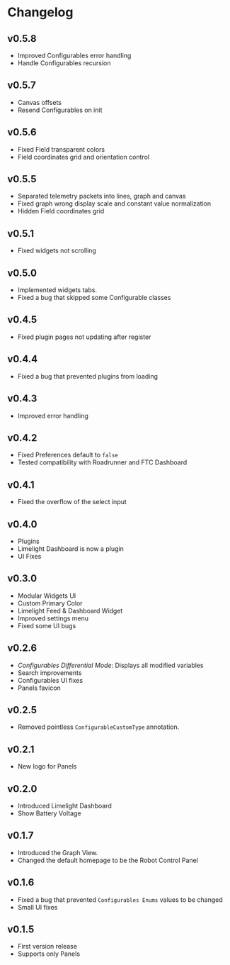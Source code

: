 # Changelog

## v0.5.8
- Improved Configurables error handling
- Handle Configurables recursion

## v0.5.7
- Canvas offsets
- Resend Configurables on init

## v0.5.6
- Fixed Field transparent colors
- Field coordinates grid and orientation control

## v0.5.5
- Separated telemetry packets into lines, graph and canvas
- Fixed graph wrong display scale and constant value normalization
- Hidden Field coordinates grid

## v0.5.1
- Fixed widgets not scrolling

## v0.5.0
- Implemented widgets tabs.
- Fixed a bug that skipped some Configurable classes

## v0.4.5
- Fixed plugin pages not updating after register

## v0.4.4
- Fixed a bug that prevented plugins from loading

## v0.4.3
- Improved error handling

## v0.4.2
- Fixed Preferences default to `false`
- Tested compatibility with Roadrunner and FTC Dashboard

## v0.4.1
- Fixed the overflow of the select input

## v0.4.0
- Plugins
- Limelight Dashboard is now a plugin
- UI Fixes

## v0.3.0
- Modular Widgets UI
- Custom Primary Color
- Limelight Feed & Dashboard Widget
- Improved settings menu
- Fixed some UI bugs

## v0.2.6
- *Configurables Differential Mode*: Displays all modified variables
- Search improvements
- Configurables UI fixes
- Panels favicon

## v0.2.5
- Removed pointless `ConfigurableCustomType` annotation.

## v0.2.1
- New logo for Panels

## v0.2.0
- Introduced Limelight Dashboard
- Show Battery Voltage

## v0.1.7
- Introduced the Graph View.
- Changed the default homepage to be the Robot Control Panel

## v0.1.6
- Fixed a bug that prevented `Configurables Enums` values to be changed
- Small UI fixes

## v0.1.5
- First version release
- Supports only Panels
